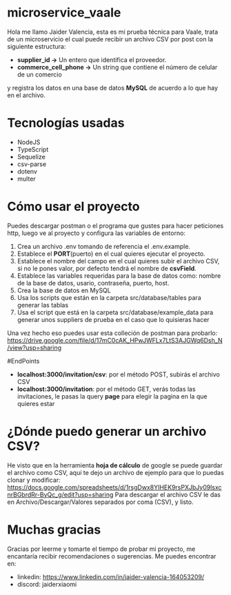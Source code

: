 # microservice_vaale
Hola me llamo Jaider Valencia, esta es mi prueba técnica para Vaale, trata de un microservicio el cual puede recibir un archivo CSV por post con la siguiente estructura:

- **supplier_id ->** Un entero que identifica el proveedor.
- **commerce_cell_phone ->** Un string que contiene el número de celular de
un comercio

y registra los datos en una base de datos **MySQL** de acuerdo a lo que hay en el archivo.


# Tecnologías usadas
- NodeJS
- TypeScript
- Sequelize
- csv-parse
- dotenv
- multer


# Cómo usar el proyecto
Puedes descargar postman o el programa que gustes para hacer peticiones http, luego ve al proyecto y configura las variables de entorno:
  1. Crea un archivo .env tomando de referencia el .env.example.
  2. Establece el **PORT**(puerto) en el cual quieres ejecutar el proyecto.
  3. Establece el nombre del campo en el cual quieres subir el archivo CSV, si no le pones valor, por defecto tendrá el nombre de **csvField**.
  4. Establece las variables requeridas para la base de datos como: nombre de la base de datos, usario, contraseña, puerto, host.
  5. Crea la base de datos en MySQL
  6. Usa los scripts que están en la carpeta src/database/tables para generar las tablas
  7. Usa el script que está en la carpeta src/database/example_data para generar unos suppliers de prueba en el caso que lo quisieras hacer

Una vez hecho eso puedes usar esta colleción de postman para probarlo: https://drive.google.com/file/d/17mC0cAK_HPwJWFLx7LtS3AJGWq6Dsh_N/view?usp=sharing

#EndPoints
- **localhost:3000/invitation/csv**: por el método POST, subirás el archivo CSV
- **localhost:3000/invitation**: por el método GET, verás todas las invitaciones, le pasas la query **page** para elegir la pagina en la que quieres estar

# ¿Dónde puedo generar un archivo CSV?
He visto que en la herramienta **hoja de cálculo** de google se puede guardar el archivo como CSV, aquí te dejo un archivo de ejemplo para que lo puedas clonar y modificar: https://docs.google.com/spreadsheets/d/1rsgDwx8YIHEK9rsPXJbJy09lsxcnrBGbrdRr-ByQc_g/edit?usp=sharing
Para descargar el archivo CSV le das en Archivo/Descargar/Valores separados por coma (CSV), y listo.

# Muchas gracias
Gracias por leerme y tomarte el tiempo de probar mi proyecto, me encantaría recibir recomendaciones o sugerencias. Me puedes encontrar en:
- linkedin: https://www.linkedin.com/in/jaider-valencia-164053209/
- discord: jaiderxiaomi
